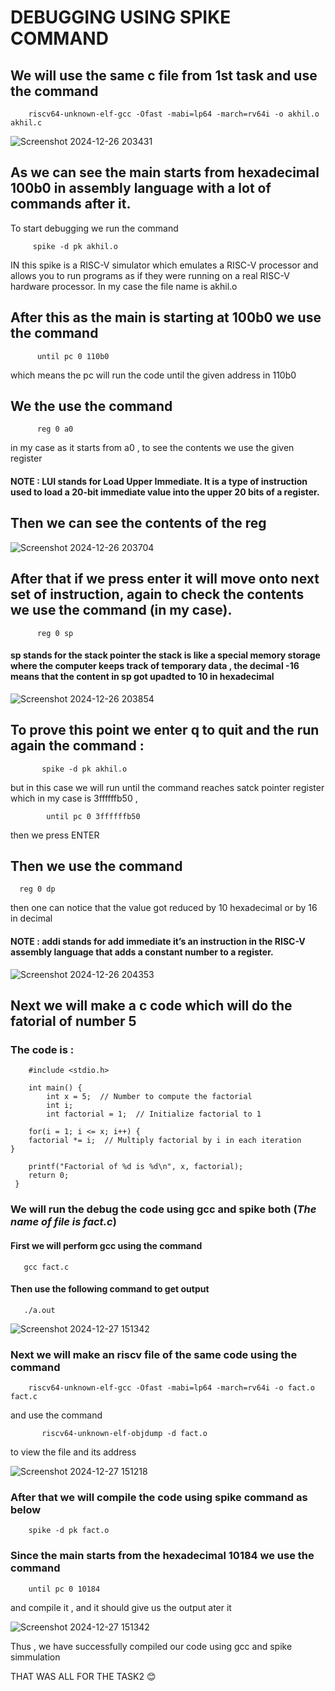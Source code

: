 # DEBUGGING USING SPIKE COMMAND
## We will use the same c file from 1st task and use the command 

        riscv64-unknown-elf-gcc -Ofast -mabi=lp64 -march=rv64i -o akhil.o akhil.c
        
![Screenshot 2024-12-26 203431](https://github.com/user-attachments/assets/539129d3-c259-4fbe-b29b-5a179e2244b4)
 ## As we can see the  **main** starts from hexadecimal 100b0 in assembly language with a lot of commands after it.
 To start debugging we run the command 
 
         spike -d pk akhil.o 
 IN this spike is a RISC-V simulator which emulates a RISC-V processor and allows you to run programs as if they were running on a real RISC-V hardware processor. In my case the file name is akhil.o

 ## After this as the main is starting at 100b0 we use the command

          until pc 0 110b0

which means the pc will run the code until the given address in 110b0
## We the use the command 
          reg 0 a0

in my case as it starts from a0 , to see the contents we use the given register
#### NOTE : LUI stands for Load Upper Immediate. It is a type of instruction used to load a 20-bit immediate value into the upper 20 bits of a register. 

## Then we can see the contents of the reg

![Screenshot 2024-12-26 203704](https://github.com/user-attachments/assets/2c47b6ea-1fcb-42eb-801a-ff2c480ec7d5)

## After that if we press enter it will move onto next set of instruction, again to check the contents we use the command (in my case).

          reg 0 sp

#### sp stands for the stack pointer the stack is like a special memory storage where the computer keeps track of temporary data , the decimal -16 means that the content in sp got upadted to 10 in hexadecimal 
          
![Screenshot 2024-12-26 203854](https://github.com/user-attachments/assets/2c221a3b-f83b-4c43-aeee-9c3b20a49fac)

## To prove this point we enter q to quit and the run again the command :  

           spike -d pk akhil.o
but in this case we will run until the command reaches satck pointer register which in my case is 3ffffffb50 ,

            until pc 0 3ffffffb50

then we press ENTER

## Then we use the command 
      reg 0 dp

then one can notice that the value got reduced by 10 hexadecimal or by 16 in decimal

#### NOTE :  addi stands for add immediate it’s an instruction in the RISC-V assembly language that adds a constant number to a register.

![Screenshot 2024-12-26 204353](https://github.com/user-attachments/assets/2402ca75-74f8-4ee7-8a8b-4fd7ba307d56)


## Next we will make a c code which will do the fatorial of number 5
### The code is : 

        #include <stdio.h>

        int main() {
            int x = 5;  // Number to compute the factorial
            int i;
            int factorial = 1;  // Initialize factorial to 1

        for(i = 1; i <= x; i++) {
        factorial *= i;  // Multiply factorial by i in each iteration
    }

        printf("Factorial of %d is %d\n", x, factorial);
        return 0;
     }

### We will run the debug the code using gcc and spike both (*The name of file is fact.c*)

#### First we will perform gcc using the command

       gcc fact.c

#### Then use the following command to get output

       ./a.out

![Screenshot 2024-12-27 151342](https://github.com/user-attachments/assets/f241810e-8ef5-4a7d-8fe1-e5b1452ee26e)

### Next we will make an riscv file of the same code using the command 

        riscv64-unknown-elf-gcc -Ofast -mabi=lp64 -march=rv64i -o fact.o fact.c
and use the command 

           riscv64-unknown-elf-objdump -d fact.o
to view the file and its address

![Screenshot 2024-12-27 151218](https://github.com/user-attachments/assets/d365a9c0-4c0f-4602-b7c1-95b4233f3525)


### After that we will compile the code using spike command as below

        spike -d pk fact.o

### Since the main starts from the hexadecimal 10184 we use the command 

        until pc 0 10184

and compile it , and it should give us the output ater it 

![Screenshot 2024-12-27 151342](https://github.com/user-attachments/assets/ffc0e6ca-4c0f-4e14-b323-d4e521bd866e)

Thus , we have successfully compiled our code using gcc and spike simmulation

THAT WAS ALL FOR THE TASK2 😊


              
